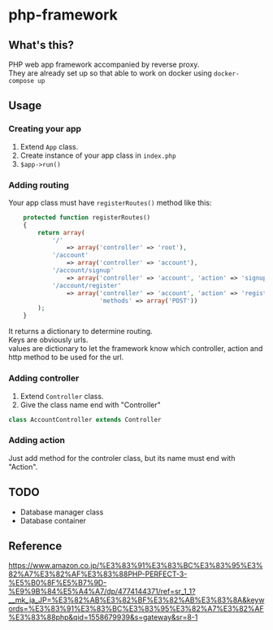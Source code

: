# php-framework

## What's this?

PHP web app framework accompanied by reverse proxy.  
They are already set up so that able to work on docker using `docker-compose up`  

## Usage

### Creating your app

1. Extend `App` class.
2. Create instance of your app class in `index.php`
3. `$app->run()`

### Adding routing

Your app class must have `registerRoutes()` method like this:

```php
    protected function registerRoutes()
    {
        return array(
            '/'
                => array('controller' => 'root'),
            '/account'
                => array('controller' => 'account'),
            '/account/signup'
                => array('controller' => 'account', 'action' => 'signup'),
            '/account/register'
                => array('controller' => 'account', 'action' => 'register',
                         'methods' => array('POST'))
        );
    }
```

It returns a dictionary to determine routing.  
Keys are obviously urls.  
values are dictionary to let the framework know which controller, action and http method to be used for the url.  

### Adding controller

1. Extend `Controller` class.
2. Give the class name end with "Controller"

```php
class AccountController extends Controller
```

### Adding action

Just add method for the controler class, but its name must end with "Action".

## TODO

* Database manager class
* Database container

## Reference

https://www.amazon.co.jp/%E3%83%91%E3%83%BC%E3%83%95%E3%82%A7%E3%82%AF%E3%83%88PHP-PERFECT-3-%E5%B0%8F%E5%B7%9D-%E9%9B%84%E5%A4%A7/dp/4774144371/ref=sr_1_1?__mk_ja_JP=%E3%82%AB%E3%82%BF%E3%82%AB%E3%83%8A&keywords=%E3%83%91%E3%83%BC%E3%83%95%E3%82%A7%E3%82%AF%E3%83%88php&qid=1558679939&s=gateway&sr=8-1
